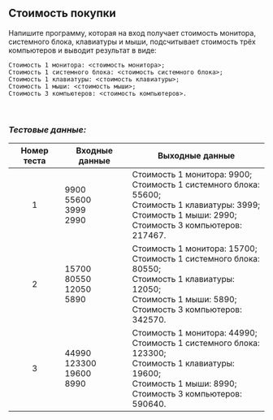 ## Стоимость покупки

Напишите программу, которая на вход получает стоимость монитора, системного блока, клавиатуры и мыши, 
подсчитывает стоимость трёх компьютеров и выводит результат в виде:

    Стоимость 1 монитора: <стоимость монитора>;
    Стоимость 1 системного блока: <стоимость системного блока>;
    Стоимость 1 клавиатуры: <стоимость клавиатуры>;
    Стоимость 1 мыши: <стоимость мыши>;
    Стоимость 3 компьютеров: <стоимость компьютеров>.

<br>

### *Тестовые данные:*

| Номер теста | Входные данные                   | Выходные данные                                                                                                                                                        |
|:-----------:|----------------------------------|------------------------------------------------------------------------------------------------------------------------------------------------------------------------|
|      1      | 9900<br>55600<br>3999<br>2990    | Стоимость 1 монитора: 9900;<br>Стоимость 1 системного блока: 55600;<br>Стоимость 1 клавиатуры: 3999;<br>Стоимость 1 мыши: 2990;<br>Стоимость 3 компьютеров: 217467.    |
|      2      | 15700<br>80550<br>12050<br>5890  | Стоимость 1 монитора: 15700;<br>Стоимость 1 системного блока: 80550;<br>Стоимость 1 клавиатуры: 12050;<br>Стоимость 1 мыши: 5890;<br>Стоимость 3 компьютеров: 342570.  |
|      3      | 44990<br>123300<br>19600<br>8990 | Стоимость 1 монитора: 44990;<br>Стоимость 1 системного блока: 123300;<br>Стоимость 1 клавиатуры: 19600;<br>Стоимость 1 мыши: 8990;<br>Стоимость 3 компьютеров: 590640. |
